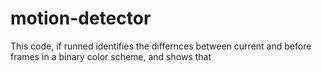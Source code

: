 # motion-detector
This code, if runned identifies the differnces between current and before frames in a binary color scheme, and shows that

